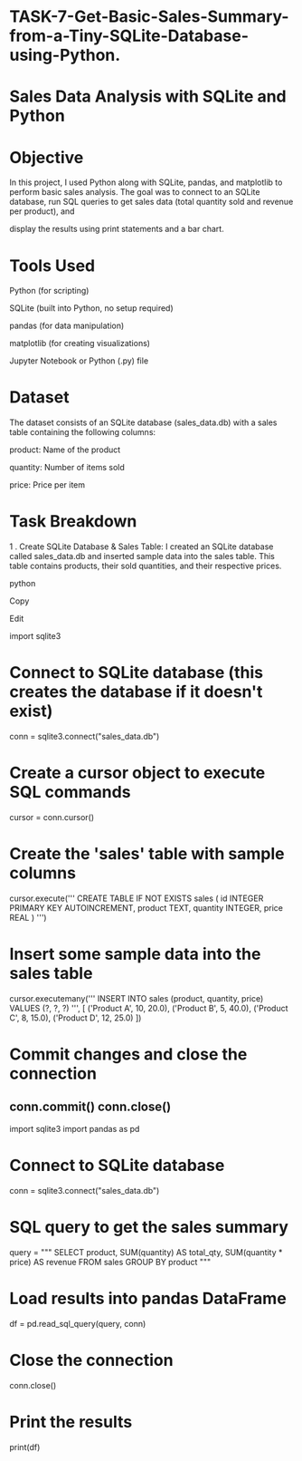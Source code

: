 # TASK-7-Get-Basic-Sales-Summary-from-a-Tiny-SQLite-Database-using-Python. 

# Sales Data Analysis with SQLite and Python

# Objective

In this project, I used Python along with SQLite, pandas, and matplotlib to perform basic sales analysis. The goal was to connect to an SQLite database, run SQL queries to get sales data (total quantity sold and revenue per product), and

display the results using print statements and a bar chart.

# Tools Used

Python (for scripting)

SQLite (built into Python, no setup required)

pandas (for data manipulation)

matplotlib (for creating visualizations)

Jupyter Notebook or Python (.py) file

# Dataset

The dataset consists of an SQLite database (sales_data.db) with a sales table containing the following columns:

product: Name of the product

quantity: Number of items sold

price: Price per item

# Task Breakdown

1 . Create SQLite Database & Sales Table: I created an SQLite database called sales_data.db and inserted sample data into the sales table. This table contains products, their sold quantities, and their respective prices.

python

Copy

Edit

import sqlite3

# Connect to SQLite database (this creates the database if it doesn't exist)
conn = sqlite3.connect("sales_data.db")

# Create a cursor object to execute SQL commands
cursor = conn.cursor()

# Create the 'sales' table with sample columns
cursor.execute('''
CREATE TABLE IF NOT EXISTS sales (
    id INTEGER PRIMARY KEY AUTOINCREMENT,
    product TEXT,
    quantity INTEGER,
    price REAL
)
''')

# Insert some sample data into the sales table

cursor.executemany('''
INSERT INTO sales (product, quantity, price)
VALUES (?, ?, ?)
''', [
    ('Product A', 10, 20.0),
    ('Product B', 5, 40.0),
    ('Product C', 8, 15.0),
    ('Product D', 12, 25.0)
])

# Commit changes and close the connection
conn.commit()
conn.close()
---
import sqlite3
import pandas as pd

# Connect to SQLite database
conn = sqlite3.connect("sales_data.db")

# SQL query to get the sales summary
query = """
SELECT product, 
       SUM(quantity) AS total_qty, 
       SUM(quantity * price) AS revenue 
FROM sales 
GROUP BY product
"""

# Load results into pandas DataFrame
df = pd.read_sql_query(query, conn)

# Close the connection
conn.close()

# Print the results
print(df)


